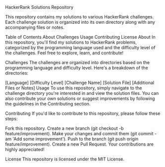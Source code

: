 HackerRank Solutions Repository


This repository contains my solutions to various HackerRank challenges. Each challenge solution is organized into its own directory along with any accompanying files or notes.

Table of Contents
About
Challenges
Usage
Contributing
License
About
In this repository, you'll find my solutions to HackerRank problems, categorized by the programming language used and the difficulty level of the challenges. Feel free to explore, learn, and contribute!

Challenges
The challenges are organized into directories based on the programming language and difficulty level. Here's a breakdown of the directories:

[Language]
[Difficulty Level]
[Challenge Name]
[Solution File]
[Additional Files or Notes]
Usage
To use this repository, simply navigate to the challenge directory you're interested in and view the solution files. You can also contribute your own solutions or suggest improvements by following the guidelines in the Contributing section.

Contributing
If you'd like to contribute to this repository, please follow these steps:

Fork this repository.
Create a new branch (git checkout -b feature/improvement).
Make your changes and commit them (git commit -am 'Add some improvement').
Push to the branch (git push origin feature/improvement).
Create a new Pull Request.
Your contributions are highly appreciated!

License
This repository is licensed under the MIT License.
